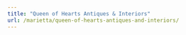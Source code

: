 ```yaml
---
title: "Queen of Hearts Antiques & Interiors"
url: /marietta/queen-of-hearts-antiques-and-interiors/
---
```

